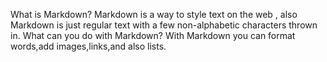 What is Markdown? Markdown is a way to style text on the web , also Markdown is just regular text with a few non-alphabetic characters thrown in.
What can you do with Markdown? With Markdown you can format words,add images,links,and also lists.
